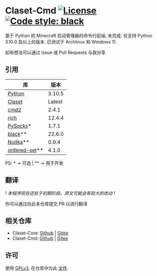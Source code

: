 # Claset-Cmd [![License](https://img.shields.io/github/license/Puqns67/Claset-Cmd?label=License)](https://github.com/Puqns67/Claset-Cmd/blob/master/LICENSE) [![Code style: black](https://img.shields.io/badge/Code%20Style-black-000000.svg)](https://github.com/psf/black)

基于 Python 的 Minecraft 启动管理器的命令行前端, 未完成.
仅支持 Python 3.10.0 及以上的版本.
已测试于 Archlinux 和 Windows 11.

如有想法可以通过 Issue 或 Pull Requests 与我分享

## 引用

| 库                                                        | 版本         |
|-----------------------------------------------------------|-------------|
|[Python](https://github.com/python/cpython)                |3.10.5       |
|[Claset](https://github.com/Puqns67/Claset)                |Latest       |
|[cmd2](https://github.com/python-cmd2/cmd2)                |2.4.1        |
|[rich](https://github.com/Textualize/rich)                 |12.4.4       |
|[PySocks](https://github.com/Anorov/PySocks)*              |1.7.1        |
|[black](https://github.com/psf/black)**                    |22.6.0       |
|[Nuitka](https://github.com/Nuitka/Nuitka)**               |0.9.4        |
|[ordered-set](https://github.com/rspeer/ordered-set)**     |4.1.0        |

PS: * -> 可选 | ** -> 用于开发

## 翻译

*! 本程序现在还处于初期阶段，原文可能会有较大的改动 !*

你可以通过向此本仓库提交 PR 以进行翻译

## 相关仓库

* Claset-Core: [Github](https://github.com/Puqns67/Claset-Core) | [Gitee](https://gitee.com/puqns67/Claset-Core)
* Claset-Cmd: [Github](https://github.com/Puqns67/Claset-Cmd) | [Gitee](https://gitee.com/puqns67/Claset-Cmd)

## 许可

使用 [GPLv3](https://www.gnu.org/licenses/gpl-3.0.txt), 在仓库中为此 [文件](./LICENSE).

